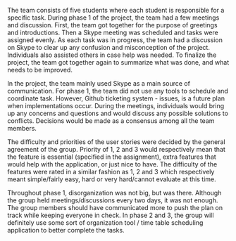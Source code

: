 The team consists of five students where each student is responsible for a specific task. During phase 1 of the project, the team had a few meetings and discussion. First, the team got together for the purpose of greetings and introductions. Then a Skype meeting was scheduled and tasks were assigned evenly. As each task was in progress, the team had a discussion on Skype to clear up any confusion and misconception of the project. Individuals also assisted others in case help was needed. To finalize the project, the team got together again to summarize what was done, and what needs to be improved. 

In the project, the team mainly used Skype as a main source of communication. For phase 1, the team did not use any tools to schedule and coordinate task. However, Github ticketing system - issues, is a future plan when implementations occur. During the meetings, individuals would bring up any concerns and questions and would discuss any possible solutions to conflicts. Decisions would be made as a consensus among all the team members.

The difficulty and priorities of the user stories were decided by the general agreement of the group. Priority of 1, 2 and 3 would respectively mean that the feature is essential (specified in the assignment), extra features that would help with the application, or just nice to have. The difficulty of the features were rated in a similar fashion as 1, 2 and 3 which respectively meant simple/fairly easy, hard or very hard/cannot evaluate at this time.

Throughout phase 1, disorganization was not big, but was there. Although the group held meetings/discussions every two days, it was not enough. The group members should have communicated more to push the plan on track while keeping everyone in check. In phase 2 and 3, the group will definitely use some sort of organization tool / time table scheduling application to better complete the tasks.